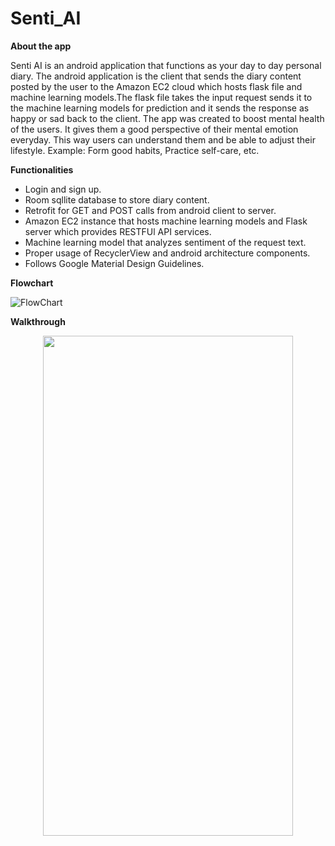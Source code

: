 # Senti_AI
**About the app**

Senti AI is an android application that functions as your day to day personal diary. The android application is the client that sends the diary content posted by the user to the Amazon EC2 cloud which hosts flask file and machine learning models.The flask file takes the input request sends it to the machine learning models for prediction and it sends the response as happy or sad back to the client. The app was created to boost mental health of the users. It gives them a good perspective of their mental emotion everyday. This way users can understand them and be able to adjust their lifestyle. Example: Form good habits, Practice self-care, etc.

**Functionalities**
* Login and sign up.
* Room sqllite database to store diary content.
* Retrofit for GET and POST calls from android client to server.
* Amazon EC2 instance that hosts machine learning models and Flask server which provides RESTFUl API services.
* Machine learning model that analyzes sentiment of the request text.
* Proper usage of RecyclerView and android architecture components.
* Follows Google Material Design Guidelines.

**Flowchart**

![FlowChart](https://github.com/tamizh3110/Senti_AI/blob/master/flowchartaws.png)

<p><b>Walkthrough</b></p>
<p align="center">
<img src="https://github.com/tamizh3110/Senti_AI/blob/master/Walkthrough.gif" width="400" height="800">
</p>
